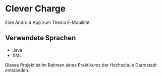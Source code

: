 # Clever Charge
Eine Android App zum Thema E-Mobilität.

## Verwendete Sprachen
* Java
* XML

Dieses Projekt ist im Rahmen eines Praktikums der Hochschule Darmstadt entstanden.
